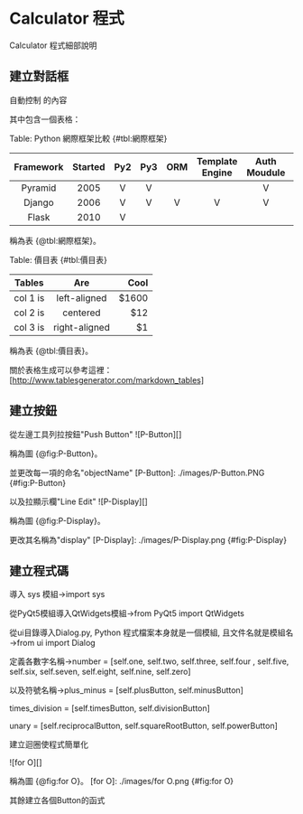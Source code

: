 Calculator 程式
===

Calculator 程式細部說明

建立對話框
---

自動控制 的內容

其中包含一個表格：

Table: Python 網際框架比較 {#tbl:網際框架}

| Framework | Started | Py2 | Py3 | ORM | Template Engine | Auth Moudule | Database Admin | Project Scale |
|:---------:|:-------:|:---:|:---:|:---:|:---------------:|:------------:|:--------------:|:-------------:|
| Pyramid | 2005 | V | V |  |  | V |  | large |
| Django | 2006 | V | V | V | V | V | V | large |
| Flask | 2010 | V |  |  |  |  |  | small |

稱為表 {@tbl:網際框架}。

Table: 價目表 {#tbl:價目表}

| Tables   |      Are      |  Cool |
|----------|:-------------:|------:|
| col 1 is |  left-aligned | $1600 |
| col 2 is |    centered   |   $12 |
| col 3 is | right-aligned |    $1 |

稱為表 {@tbl:價目表}。

關於表格生成可以參考這裡：[http://www.tablesgenerator.com/markdown_tables]

[http://www.tablesgenerator.com/markdown_tables]: http://www.tablesgenerator.com/markdown_tables

建立按鈕
---

從左邊工具列拉按鈕"Push Button"
![P-Button][]

稱為圖 {@fig:P-Button}。

並更改每一項的命名"objectName"
[P-Button]: ./images/P-Button.PNG {#fig:P-Button}

以及拉顯示欄"Line Edit"
![P-Display][]

稱為圖 {@fig:P-Display}。

更改其名稱為"display"
[P-Display]: ./images/P-Display.png {#fig:P-Display}


建立程式碼
---

導入 sys 模組→import sys

從PyQt5模組導入QtWidgets模組→from PyQt5 import QtWidgets

從ui目錄導入Dialog.py, Python 程式檔案本身就是一個模組, 且文件名就是模組名→from ui import Dialog

定義各數字名稱→number = [self.one,  self.two,  self.three,  self.four , self.five,　self.six,  self.seven,  self.eight,  self.nine,  self.zero]

以及符號名稱→plus_minus = [self.plusButton, self.minusButton]

times_division = [self.timesButton, self.divisionButton]

unary = [self.reciprocalButton,  self.squareRootButton,  self.powerButton]

建立迴圈使程式簡單化

![for O][]

稱為圖 {@fig:for O}。
[for O]: ./images/for O.png {#fig:for O}

其餘建立各個Button的函式
